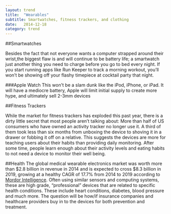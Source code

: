 ```yaml
---
layout: trend
title:  "Wearables"
subtitle: Smartwatches, fitness trackers, and clothing 
date:   2014-12-18
category: trend
---
```



##Smartwatches
<!-- ####Nice-to-haves, not need-to-haves -->
Besides the fact that not everyone wants a computer strapped around their wrist,the biggest flaw is and will continue to be battery life; a smartwatch just another thing you need to charge before you go to bed every night. If you start running apps like Run Keeper to track a morning workout, you’ll won’t be showing off your flashy timepiece at cocktail party that night. 

###Apple Watch
This won't be a slam dunk like the iPod, iPhone, or iPad. It will have a mediocre battery, Apple will limit initial supply to create more hype, and ultimately sell 2-3mm devices

##Fitness Trackers
<!-- ####Overcrowded, undifferentiated products -->
While the market for fitness trackers has exploded this past year, there is a dirty little secret that most people aren’t talking about: More than half of US consumers who have owned an activity tracker no longer use it. A third of them took less than six months from unboxing the device to shoving it in a drawer or fobbing it off on a relative. This suggests the devices are more for teaching users about their habits than providing daily monitoring. After some time, people learn enough about their activity levels and eating habits to not need a device to monitor their well being. 

##Health 
The global medical wearable electronics market was worth more than $2.8 billion in revenue in 2014 and is expected to cross $8.3 billion in 2019, growing at a healthy CAGR of 17.7% from 2014 to 2019 according to [Mordor Intelligence](http://mordorintelligence.com/product/global-wearable-market-growth-trends-and-forecasts-2014-2019/). Often using similar sensors and computing systems, these are high grade, “professional” devices that are related to specific health conditions.  These include heart conditions, diabetes, blood pressure and much more. The question will be how/if insurance companies and healthcare providers buy in to the devices for both prevention and treatment. 

 
